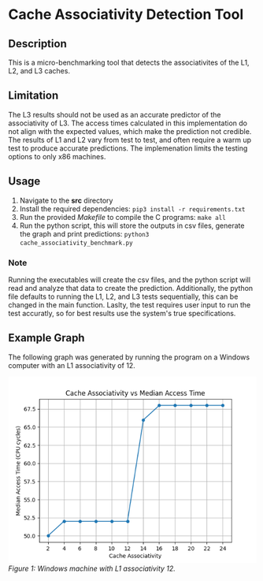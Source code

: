 # Cache Associativity Detection Tool

## Description
This is a micro-benchmarking tool that detects the associativites of the L1, L2, and L3 caches. 

## Limitation 
The L3 results should not be used as an accurate predictor of the associativity of L3. The access times calculated in this implementation do not align with the expected values, which make the prediction not credible. The results of L1 and L2 vary from test to test, and often require a warm up test to produce accurate predictions. The implemenation limits the testing options to only x86 machines. 

## Usage
1. Navigate to the **src** directory
2. Install the required dependencies: `pip3 install -r requirements.txt`
3. Run the provided *Makefile* to compile the C programs: `make all`
4. Run the python script, this will store the outputs in csv files\, generate the graph and print predictions: `python3 cache_associativity_benchmark.py`

### Note
Running the executables will create the csv files, and the python script will read and analyze that data to create the prediction. Additionally, the python file defaults to running the L1, L2, and L3 tests sequentially, this can be changed in the main function. Laslty, the test requires user input to run the test accuratly, so for best results use the system's true specifications.

## Example Graph

The following graph was generated by running the program on a Windows computer with an L1 associativity of 12.

![Windows machine with L1 associativity 12](example_graph/example_L1_output.png)
*Figure 1: Windows machine with L1 associativity 12.*

